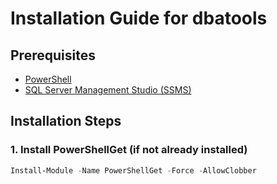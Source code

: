 # Installation Guide for dbatools

## Prerequisites

- [PowerShell](https://docs.microsoft.com/en-us/powershell/scripting/install/installing-powershell)
- [SQL Server Management Studio (SSMS)](https://docs.microsoft.com/en-us/sql/ssms/download-sql-server-management-studio-ssms)

## Installation Steps

### 1. Install PowerShellGet (if not already installed)

```powershell
Install-Module -Name PowerShellGet -Force -AllowClobber
